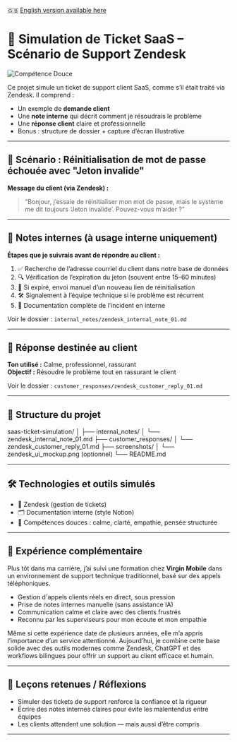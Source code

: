 🇬🇧 [English version available here](./README.md)


# 🧪 Simulation de Ticket SaaS – Scénario de Support Zendesk

![Compétence Douce](https://img.shields.io/badge/Empathie_Client-Active-blue)


Ce projet simule un ticket de support client SaaS, comme s’il était traité via Zendesk. Il comprend :

- Un exemple de **demande client**
- Une **note interne** qui décrit comment je résoudrais le problème
- Une **réponse client** claire et professionnelle
- Bonus : structure de dossier + capture d’écran illustrative

---

## 🎯 Scénario : Réinitialisation de mot de passe échouée avec "Jeton invalide"

**Message du client (via Zendesk) :**  
> “Bonjour, j’essaie de réinitialiser mon mot de passe, mais le système me dit toujours ‘Jeton invalide’. Pouvez-vous m’aider ?”

---

## 🧠 Notes internes (à usage interne uniquement)

**Étapes que je suivrais avant de répondre au client :**

1. ✅ Recherche de l’adresse courriel du client dans notre base de données  
2. 🔍 Vérification de l’expiration du jeton (souvent entre 15–60 minutes)  
3. 🔁 Si expiré, envoi manuel d’un nouveau lien de réinitialisation  
4. 🛠 Signalement à l’équipe technique si le problème est récurrent  
5. 📝 Documentation complète de l’incident en interne

Voir le dossier : `internal_notes/zendesk_internal_note_01.md`

---

## 💬 Réponse destinée au client

**Ton utilisé :** Calme, professionnel, rassurant  
**Objectif :** Résoudre le problème tout en rassurant le client

Voir le dossier : `customer_responses/zendesk_customer_reply_01.md`

---

## 📁 Structure du projet

saas-ticket-simulation/
│
├── internal_notes/
│ └── zendesk_internal_note_01.md
├── customer_responses/
│ └── zendesk_customer_reply_01.md
├── screenshots/
│ └── zendesk_ui_mockup.png (optionnel)
└── README.md


---

## 🛠 Technologies et outils simulés

- 📨 Zendesk (gestion de tickets)  
- 🗂 Documentation interne (style Notion)  
- 🧠 Compétences douces : calme, clarté, empathie, pensée structurée  

---

## 🧠 Expérience complémentaire

Plus tôt dans ma carrière, j’ai suivi une formation chez **Virgin Mobile** dans un environnement de support technique traditionnel, basé sur des appels téléphoniques.

- Gestion d'appels clients réels en direct, sous pression  
- Prise de notes internes manuelle (sans assistance IA)  
- Communication calme et claire avec des clients frustrés  
- Reconnu par les superviseurs pour mon écoute et mon empathie

Même si cette expérience date de plusieurs années, elle m’a appris l’importance d’un service attentionné. Aujourd’hui, je combine cette base solide avec des outils modernes comme Zendesk, ChatGPT et des workflows bilingues pour offrir un support au client efficace et humain.


---

## 🔄 Leçons retenues / Réflexions

- Simuler des tickets de support renforce la confiance et la rigueur  
- Écrire des notes internes claires pour évite les malentendus entre équipes  
- Les clients attendent une solution — mais aussi d’être compris

---

